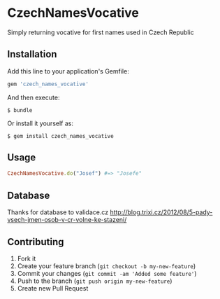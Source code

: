 # CzechNamesVocative

Simply returning vocative for first names used in Czech Republic

## Installation

Add this line to your application's Gemfile:

```ruby
gem 'czech_names_vocative'
```

And then execute:

    $ bundle

Or install it yourself as:

    $ gem install czech_names_vocative

## Usage

```ruby
CzechNamesVocative.do("Josef") #=> "Josefe"
```

## Database

Thanks for database to validace.cz
http://blog.trixi.cz/2012/08/5-pady-vsech-jmen-osob-v-cr-volne-ke-stazeni/

## Contributing

1. Fork it
2. Create your feature branch (`git checkout -b my-new-feature`)
3. Commit your changes (`git commit -am 'Added some feature'`)
4. Push to the branch (`git push origin my-new-feature`)
5. Create new Pull Request
